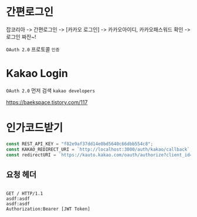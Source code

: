 # 간편로그인

잡코리아 -> 간편로그인 -> [카카오 로그인] -> 카카오아이디, 카카오패스워드 확인 -> 로그인 짜잔~!

`OAuth 2.0` 프로토콜
`인증`

# Kakao Login

`OAuth 2.0` 먼저 검색
`kakao developers`

https://baekspace.tistory.com/117

# 인가코드받기

```js
const REST_API_KEY = "f82e9af37dd14e0bd5640c66dbb554c8";
const KAKAO_REDIRECT_URI = `http://localhost:3000/auth/kakao/callback`;
const redirectURI = `https://kauto.kakao.com/oauth/authorize?client_id=${REST_API_KEY}$redirect_uri=${KAKAO_REDIRECT_URI}&response_type=값``
```

## 요청 헤더

```

GET / HTTP/1.1
asdf:asdf
asdf:asdf
Authorization:Bearer [JWT Token]
```
